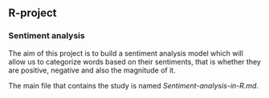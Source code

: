 ## R-project
### Sentiment analysis
The aim of this project is to build a sentiment analysis model which will allow us to categorize words based on their sentiments, that is whether they are positive, negative and also the magnitude of it.

The main file that contains the study is named *Sentiment-analysis-in-R.md*.
